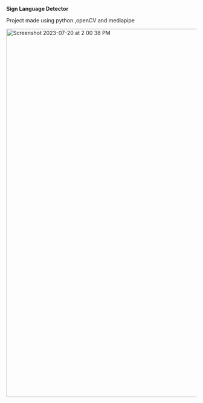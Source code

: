 **Sign Language Detector**

Project made using python ,openCV and mediapipe

<img width="975" alt="Screenshot 2023-07-20 at 2 00 38 PM" src="https://github.com/CoderShrutiii/SignLanguageDetector/assets/107427509/5d0859e9-0cbb-4ba5-87ab-8ce1ace010f9">
